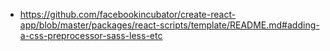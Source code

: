 
- https://github.com/facebookincubator/create-react-app/blob/master/packages/react-scripts/template/README.md#adding-a-css-preprocessor-sass-less-etc
